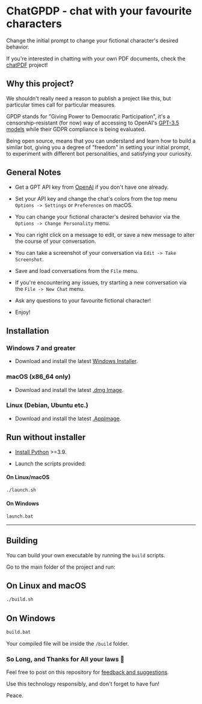 # ChatGPDP - chat with your favourite characters

Change the initial prompt to change your fictional character's desired behavior.

If you're interested in chatting with your own PDF documents, check the [chatPDF](https://github.com/gabacode/chatPDF) project!

## Why this project?

We shouldn't really need a reason to publish a project like this, but particular times call for particular measures.

GPDP stands for "Giving Power to Democratic Participation", it's a censorship-resistant (for now) way of accessing to OpenAI's [GPT-3.5 models](https://platform.openai.com/docs/models/gpt-3-5) while their GDPR compliance is being evaluated.

Being open source, means that you can understand and learn how to build a similar bot, giving you a degree of "freedom" in setting your initial prompt, to experiment with different bot personalities, and satisfying your curiosity.

## General Notes

- Get a GPT API key from [OpenAI](https://platform.openai.com/account/api-keys) if you don't have one already.

- Set your API key and change the chat's colors from the top menu `Options -> Settings` or `Preferences` on macOS.

- You can change your fictional character's desired behavior via the `Options -> Change Personality` menu.

- You can right click on a message to edit, or save a new message to alter the course of your conversation.

- You can take a screenshot of your conversation via `Edit -> Take Screenshot`.

- Save and load conversations from the `File` menu.

- If you're encountering any issues, try starting a new conversation via the `File -> New Chat` menu.

- Ask any questions to your favourite fictional character!

- Enjoy!

## Installation

### Windows 7 and greater

- Download and install the latest [Windows Installer](https://github.com/gabacode/chatGPDP/releases/latest).

### macOS (x86_64 only)

- Download and install the latest [.dmg Image](https://github.com/gabacode/chatGPDP/releases/latest).

### Linux (Debian, Ubuntu etc.)

- Download and install the latest [.AppImage](https://github.com/gabacode/chatGPDP/releases/latest).

## Run without installer

- [Install Python](https://www.python.org/downloads/) >=3.9.

- Launch the scripts provided:

#### On Linux/macOS

```bash
./launch.sh
```

#### On Windows

```bash
launch.bat
```

---

## Building

You can build your own executable by running the `build` scripts.

Go to the main folder of the project and run:

## On Linux and macOS

```bash
./build.sh
```

## On Windows

```bash
build.bat
```

Your compiled file will be inside the `/build` folder.

### So Long, and Thanks for All your laws 👋

Feel free to post on this repository for [feedback and suggestions](https://github.com/gabacode/chatGPDP/issues).

Use this technology responsibly, and don't forget to have fun!

Peace.

